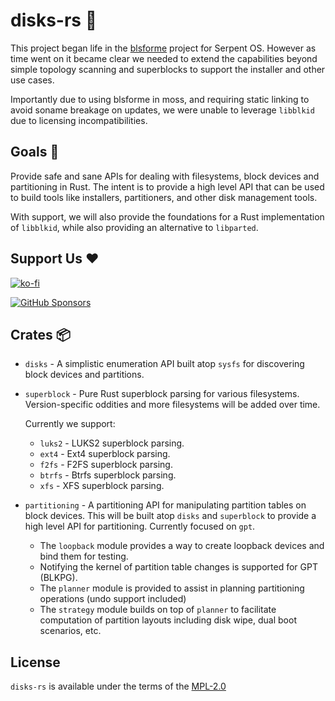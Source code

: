 # disks-rs 💽

This project began life in the [blsforme](https://github.com/serpent-os/blsforme) project for Serpent OS.
However as time went on it became clear we needed to extend the capabilities beyond simple topology scanning
and superblocks to support the installer and other use cases.

Importantly due to using blsforme in moss, and requiring static linking to avoid soname breakage on updates,
we were unable to leverage `libblkid` due to licensing incompatibilities.

## Goals 🎯

Provide safe and sane APIs for dealing with filesystems, block devices and partitioning in Rust. The intent
is to provide a high level API that can be used to build tools like installers, partitioners, and other disk
management tools.

With support, we will also provide the foundations for a Rust implementation of `libblkid`, while also providing
an alternative to `libparted`.

## Support Us ❤️

[![ko-fi](https://ko-fi.com/img/githubbutton_sm.svg)](https://ko-fi.com/J3J511WM9N)

[![GitHub Sponsors](https://img.shields.io/github/sponsors/ikeycode?style=for-the-badge&logo=github&label=Sponsor)](https://github.com/sponsors/ikeycode)

## Crates 📦

- `disks` - A simplistic enumeration API built atop `sysfs` for discovering block devices and partitions.
- `superblock` - Pure Rust superblock parsing for various filesystems. Version-specific oddities and more filesystems
    will be added over time.

    Currently we support:

    - `luks2` - LUKS2 superblock parsing.
    - `ext4` - Ext4 superblock parsing.
    - `f2fs` - F2FS superblock parsing.
    - `btrfs` - Btrfs superblock parsing.
    - `xfs` - XFS superblock parsing.

- `partitioning` - A partitioning API for manipulating partition tables on block devices. This will be built atop
    `disks` and `superblock` to provide a high level API for partitioning. Currently focused on `gpt`.

    - The `loopback` module provides a way to create loopback devices and bind them for testing.
    - Notifying the kernel of partition table changes is supported for GPT (BLKPG).
    - The `planner` module is provided to assist in planning partitioning operations (undo support included)
    - The `strategy` module builds on top of `planner` to facilitate computation of partition layouts including
      disk wipe, dual boot scenarios, etc.

## License

`disks-rs` is available under the terms of the [MPL-2.0](https://spdx.org/licenses/MPL-2.0.html)
